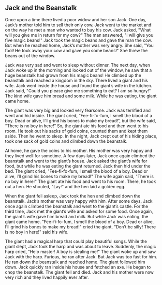 ## Jack and the Beanstalk

Once upon a time there lived a poor widow and her son Jack. One day, Jack’s
mother told him to sell their only cow. Jack went to the market and on the
way he met a man who wanted to buy his cow. Jack asked, "What will you
give me in return for my cow?" The man answered, "I will give you five magic
beans!" Jack took the magic beans and gave the man the cow. But when he
reached home, Jack’s mother was very angry. She said, "You fool! He took
away your cow and gave you some beans!" She threw the beans out of the
window.

Jack was very sad and went to sleep without dinner. The next day, when Jack
woke up in the morning and looked out of the window, he saw that a huge
beanstalk had grown from his magic beans! He climbed up the beanstalk and
reached a kingdom in the sky. There lived a giant and his wife. Jack went
inside the house and found the giant’s wife in the kitchen. Jack said, "Could
you please give me something to eat? I am so hungry!" The kind wife gave him
bread and some milk. While he was eating, the giant came home.

The giant was very big and looked very fearsome. Jack was terrified and went
and hid inside. The giant cried, “Fee-fi-fo-fum, I smell the blood of a boy. Dead
or alive, I’ll grind his bones to make my bread!”, but the wife said, “There is no
boy in here!” So, the giant ate his food and then went to his room. He took
out his sacks of gold coins, counted them and kept them aside. Then he went
to sleep. In the night, Jack crept out of his hiding place, took one sack of gold
coins and climbed down the beanstalk.

At home, he gave the coins to his mother. His mother was very happy and
they lived well for sometime. A few days later, Jack once again climbed the
beanstalk and went to the giant’s house. Jack asked the giant’s wife for food,
but while he was eating the giant returned. Jack then hid under the bed. The
giant cried, "Fee-fi-fo-fum, I smell the blood of a boy. Dead or alive, I’ll grind
his bones to make my bread!" The wife again said, "There is no boy in here!"
The giant ate his food and went to his room. There, he took out a hen. He
shouted, "Lay!" and the hen laid a golden egg.

When the giant fell asleep, Jack took the hen and climbed down the
beanstalk. Jack’s mother was very happy with him. After some days, Jack
once again climbed the beanstalk and went to the giant’s castle. For the third
time, Jack met the giant’s wife and asked for some food. Once again, the
giant’s wife gave him bread and milk. But while Jack was eating, the
giant came home. "Fee-fi-fo-fum, I smell the blood of a boy. Dead or
alive, I’ll grind his bones to make my bread!" cried the giant. "Don’t be silly!
There is no boy in here!" said his wife.

The giant had a magical harp that could play beautiful songs. While the giant
slept, Jack took the harp and was about to leave. Suddenly, the magic harp
cried, "Help master! A boy is stealing me!" The giant woke up and saw Jack
with the harp. Furious, he ran after Jack. But Jack was too fast for him. He ran
down the beanstalk and reached home. The giant followed him down. Jack
quickly ran inside his house and fetched an axe. He began to chop the
beanstalk. The giant fell and died. Jack and his mother were now very rich
and they lived happily ever after.

